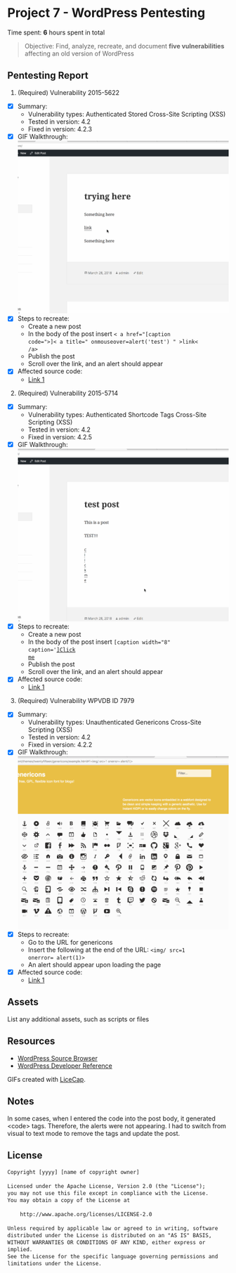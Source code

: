 # Project 7 - WordPress Pentesting

Time spent: **6** hours spent in total

> Objective: Find, analyze, recreate, and document **five vulnerabilities** affecting an old version of WordPress

## Pentesting Report

1. (Required) Vulnerability 2015-5622
  - [x] Summary: 
    - Vulnerability types: Authenticated Stored Cross-Site Scripting (XSS)
    - Tested in version: 4.2
    - Fixed in version: 4.2.3
  - [x] GIF Walkthrough: ![link](https://github.com/kballard237/CodePathWeek7/blob/master/Authenticated_Stored_XSS.gif)
  - [x] Steps to recreate: 
    - Create a new post
    - In the body of the post insert <code>< a href="[caption code=">]</a >< a title=" onmouseover=alert('test')  " >link< /a></code>
    - Publish the post
    - Scroll over the link, and an alert should appear
  - [x] Affected source code:
    - [Link 1](https://core.trac.wordpress.org/browser/tags/version/src/source_file.php)
2. (Required) Vulnerability 2015-5714
  - [x] Summary: 
    - Vulnerability types: Authenticated Shortcode Tags Cross-Site Scripting (XSS)
    - Tested in version: 4.2
    - Fixed in version: 4.2.5
  - [x] GIF Walkthrough: ![link](https://github.com/kballard237/CodePathWeek7/blob/master/Authenticated_Shortcode_Tags_XSS.gif)
  - [x] Steps to recreate: 
    - Create a new post
    - In the body of the post insert <code>[caption width="8" caption='<a href="' ">]</a><a href="http://onMouseOver='alert(1)'">Click me</a></code>
    - Publish the post
    - Scroll over the link, and an alert should appear 
  - [x] Affected source code:
    - [Link 1](https://core.trac.wordpress.org/browser/tags/version/src/source_file.php)
3. (Required) Vulnerability WPVDB ID 7979
  - [x] Summary: 
    - Vulnerability types: Unauthenticated Genericons Cross-Site Scripting (XSS)
    - Tested in version: 4.2
    - Fixed in version: 4.2.2
  - [x] GIF Walkthrough: ![link](https://github.com/kballard237/CodePathWeek7/blob/master/Unauthenticated_Genericons_XSS.gif)
  - [x] Steps to recreate: 
    - Go to the URL for genericons 
    - Insert the following at the end of the URL: <code><img/ src=1 onerror= alert(1)></code>
    - An alert should appear upon loading the page 
  - [x] Affected source code:
    - [Link 1](https://core.trac.wordpress.org/browser/tags/version/src/source_file.php)

## Assets

List any additional assets, such as scripts or files

## Resources

- [WordPress Source Browser](https://core.trac.wordpress.org/browser/)
- [WordPress Developer Reference](https://developer.wordpress.org/reference/)

GIFs created with [LiceCap](http://www.cockos.com/licecap/).

## Notes

In some cases, when I entered the code into the post body, it generated &lt;code&gt; tags. Therefore, the alerts were not appearing. I had to switch from visual to text mode to remove the tags and update the post. 

## License

    Copyright [yyyy] [name of copyright owner]

    Licensed under the Apache License, Version 2.0 (the "License");
    you may not use this file except in compliance with the License.
    You may obtain a copy of the License at

        http://www.apache.org/licenses/LICENSE-2.0

    Unless required by applicable law or agreed to in writing, software
    distributed under the License is distributed on an "AS IS" BASIS,
    WITHOUT WARRANTIES OR CONDITIONS OF ANY KIND, either express or implied.
    See the License for the specific language governing permissions and
    limitations under the License.
